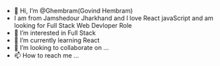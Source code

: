 - 👋 Hi, I’m @Ghembram(Govind Hembram) 
- I am from Jamshedour Jharkhand and I love React javaScript and am looking for Full Stack Web Devloper Role
- 👀 I’m interested in Full Stack
- 🌱 I’m currently learning React 
- 💞️ I’m looking to collaborate on ...
- 📫 How to reach me ...

<!---
Ghembram/Ghembram is a ✨ special ✨ repository because its `README.md` (this file) appears on your GitHub profile.
You can click the Preview link to take a look at your changes.
--->
